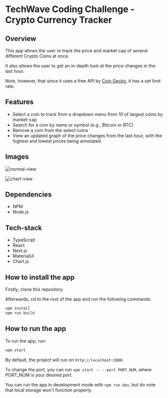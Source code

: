 # TechWave Coding Challenge - Crypto Currency Tracker

## Overview

This app allows the user to track the price and market cap of several different Crypto Coins at once.

It also allows the user to get an in-depth look at the price changes in the last hour.

Note, however, that since it uses a free API by [Coin Gecko](https://www.coingecko.com/), it has a set limit rate.

## Features

- Select a coin to track from a dropdown menu from 10 of largest coins by market-cap
- Search for a coin by name or symbol (e.g., Bitcoin or BTC)
- Remove a coin from the select coins
- View an updated graph of the price changes from the last hour, with the highest and lowest prices being annotated

## Images

![normal-view](https://github.com/estevesnp/TW-Coding-Challenge/assets/147717227/3c4934ef-bc4a-4657-9025-360a6c6f0722)

![chart-view](https://github.com/estevesnp/TW-Coding-Challenge/assets/147717227/c761575f-3ddf-4b6a-bf37-0006d0f3502f)

## Dependencies

- NPM
- Node.js

## Tech-stack

- TypeScript
- React
- Next.js
- MaterialUI
- Chart.js

## How to install the app

Firstly, clone this repository.

Afterwards, cd to the root of the app and run the following commands:

```bash
npm install
npm run build
```

## How to run the app

To run the app, run:

```bash
npm start
```

By default, the project will run on `http://localhost:3000`.

To change the port, you can run `npm start -- --port PORT_NUM`, where PORT_NUM is your desired port.

You can run the app in development mode with `npm run dev`, but do note that local storage won't function properly.

